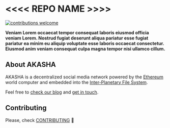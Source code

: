 # <<<< REPO NAME >>>>

[![contributions welcome](https://img.shields.io/badge/contributions-welcome-brightgreen.svg?style=flat)](https://github.com/AkashaProject/dapp/issues)   

**Veniam Lorem occaecat tempor consequat laboris eiusmod officia veniam Lorem. Nostrud fugiat deserunt aliqua pariatur esse fugiat pariatur ea minim eu aliquip voluptate esse laboris occaecat consectetur. Eiusmod anim veniam consequat culpa magna tempor nisi ullamco cillum.**  

## About AKASHA

AKASHA is a decentralized social media network powered by the [Ethereum](https://www.ethereum.org/) world computer and embedded into the [Inter-Planetary File System](https://ipfs.io/).

Feel free to [check our blog](https://blog.akasha.world/) and [get in touch](https://akasha.world/#contact).  

## Contributing

Please, check [CONTRIBUTING](https://github.com/AkashaProject/PM/blob/master/CONTRIBUTING.md) :rocket: